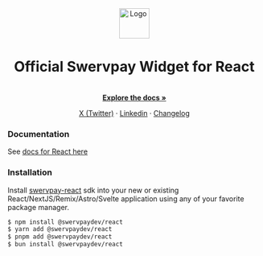 <div align="center">
  <a href="https://swervpay.co" target="_blank">
  <picture>
    <source media="(prefers-color-scheme: dark)" srcset="https://avatars.githubusercontent.com/u/108650375?s=200&v=4">
    <img src="https://avatars.githubusercontent.com/u/108650375?s=200&v=4" width="60" alt="Logo"/>
  </picture>
  </a>
</div>

<h1 align="center">Official Swervpay Widget for React</h1>

<p align="center">
    <br />
    <a href="https://docs.swervpay.co" rel="dofollow"><strong>Explore the docs »</strong></a>
    <br />
 </p>
  
<p align="center">  
    <a href="https://twitter.com/swyftpay_io">X (Twitter)</a>
    ·
    <a href="https://www.linkedin.com/company/swervltd">Linkedin</a>
    ·
    <a href="https://docs.swervpay.co/changelog">Changelog</a>
</p>

### Documentation

See [docs for React here](https://docs.swervpay.co/sdks/react)

### Installation

Install [swervpay-react](https://www.npmjs.com/package/@swervpaydev/react) sdk into your new or existing React/NextJS/Remix/Astro/Svelte application using any of your favorite package manager.

```bash Shell
$ npm install @swervpaydev/react
$ yarn add @swervpaydev/react
$ pnpm add @swervpaydev/react
$ bun install @swervpaydev/react
```
